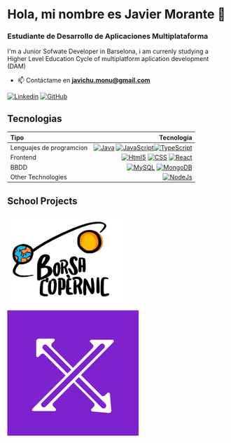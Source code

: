 # Hola, mi nombre es Javier Morante 👋
###  Estudiante de Desarrollo de Aplicaciones Multiplataforma

I'm a Junior Sofwate Developer in Barselona, i am currenly studying a Higher Level Education Cycle of multiplatform aplication development (DAM)

- 📫 Contáctame en **javichu.monu@gmail.com**

[![Linkedin](https://img.shields.io/badge/LinkedIn-0077B5?style=for-the-badge&logo=linkedin&logoColor=white&labelColor=101010)](https://www.linkedin.com/in/javier-morante-nu%C3%B1ez/)
[![GitHub](	https://img.shields.io/badge/GitHub-100000?style=for-the-badge&logo=github&logoColor=white&labelColor=101010)](https://github.com/javier-morante)


## Tecnologias
| Tipo            | Tecnologia |
| :---------------- | ------: | 
| Lenguajes de programcion | [![Java](https://img.shields.io/badge/Java-ED8B00?style=for-the-badge&logo=openjdk&logoColor=white&labelColor=101010)]() [![JavaScript](	https://img.shields.io/badge/JavaScript-F7DF1E?style=for-the-badge&logo=javascript&logoColor=white&labelColor=101010)]()[![TypeScript](	https://img.shields.io/badge/TypeScript-007ACC?style=for-the-badge&logo=typescript&logoColor=white&labelColor=101010)]()| 
| Frontend | [![Html5](https://img.shields.io/badge/HTML5-E34F26?style=for-the-badge&logo=html5&logoColor=white&labelColor=101010)]() [![CSS](https://img.shields.io/badge/CSS-1572B6?style=for-the-badge&logo=css3&logoColor=white&labelColor=101010)]() [![React](https://img.shields.io/badge/React-20232A?style=for-the-badge&logo=react&logoColor=white&labelColor=101010)]()|
| BBDD  | [![MySQL](https://img.shields.io/badge/MySQL-00000F?style=for-the-badge&logo=mysql&logoColor=white&labelColor=101010)]() [![MongoDB](https://img.shields.io/badge/MongoDB-47A248?style=for-the-badge&logo=mongodb&logoColor=white&labelColor=101010)]() |
| Other Technologies | [![NodeJs](https://img.shields.io/badge/Node.js-43853D?style=for-the-badge&logo=node.js&logoColor=white&labelColor=101010)]()|

## School Projects

[![copernic jobs](./logoCopernicJobs.png)](https://github.com/javier-morante/copernicjobs) [![exchange](./logoExchange.png)](https://github.com/javier-morante/exchange)